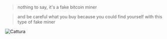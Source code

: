 >nothing to say, it's a fake bitcoin miner

>and be careful what you buy because you could find yourself with this type of fake miner

![Cattura](https://user-images.githubusercontent.com/100297632/172004574-38498dab-9223-4fa4-9098-3cfb22757e67.PNG)
